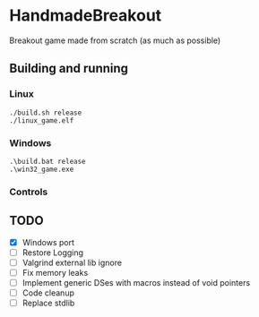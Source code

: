 # HandmadeBreakout

Breakout game made from scratch (as much as possible)

## Building and running

### Linux

```
./build.sh release
./linux_game.elf
```

### Windows
```
.\build.bat release
.\win32_game.exe
```

### Controls

## TODO

- [X] Windows port
- [ ] Restore Logging
- [ ] Valgrind external lib ignore
- [ ] Fix memory leaks
- [ ] Implement generic DSes with macros instead of void pointers
- [ ] Code cleanup
- [ ] Replace stdlib
